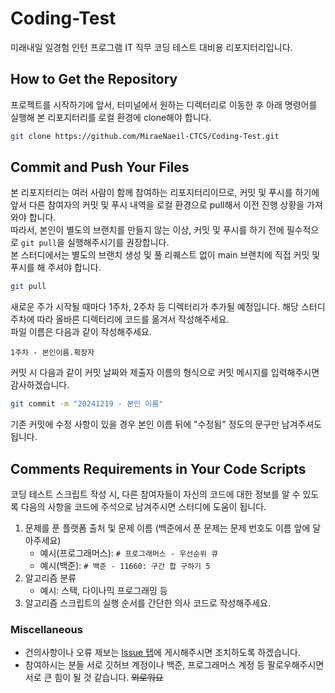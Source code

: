 # Coding-Test
미래내일 일경험 인턴 프로그램 IT 직무 코딩 테스트 대비용 리포지터리입니다.
## How to Get the Repository
프로젝트를 시작하기에 앞서, 터미널에서 원하는 디렉터리로 이동한 후 아래 명령어를 실행해 본 리포지터리를 로컬 환경에 clone해야 합니다.  
```Bash
git clone https://github.com/MiraeNaeil-CTCS/Coding-Test.git
```  
## Commit and Push Your Files
본 리포지터리는 여러 사람이 함께 참여하는 리포지터리이므로, 커밋 및 푸시를 하기에 앞서 다른 참여자의 커밋 및 푸시 내역을 로컬 환경으로 pull해서 이전 진행 상황을 가져와야 합니다.  
따라서, 본인이 별도의 브랜치를 만들지 않는 이상, 커밋 및 푸시를 하기 전에 필수적으로 `git pull`을 실행해주시기를 권장합니다.  
본 스터디에서는 별도의 브랜치 생성 및 풀 리퀘스트 없이 main 브랜치에 직접 커밋 및 푸시를 해 주셔야 합니다.
```Bash
git pull
```  
새로운 주가 시작될 때마다 1주차, 2주차 등 디렉터리가 추가될 예정입니다. 해당 스터디 주차에 따라 올바른 디렉터리에 코드를 옮겨서 작성해주세요.  
파일 이름은 다음과 같이 작성해주세요.  
```
1주차 - 본인이름.확장자
```  
커밋 시 다음과 같이 커밋 날짜와 제출자 이름의 형식으로 커밋 메시지를 입력해주시면 감사하겠습니다.  
```Bash
git commit -m "20241219 - 본인 이름"
```  
기존 커밋에 수정 사항이 있을 경우 본인 이름 뒤에 "수정됨" 정도의 문구만 남겨주셔도 됩니다.  
## Comments Requirements in Your Code Scripts
코딩 테스트 스크립트 작성 시, 다른 참여자들이 자신의 코드에 대한 정보를 알 수 있도록 다음의 사항을 코드에 주석으로 남겨주시면 스터디에 도움이 됩니다.  
1. 문제를 푼 플랫폼 출처 및 문제 이름 (백준에서 푼 문제는 문제 번호도 이름 앞에 달아주세요)
    - 예시(프로그래머스): `# 프로그래머스 - 우선순위 큐`
    - 예시(백준): `# 백준 - 11660: 구간 합 구하기 5`
2. 알고리즘 분류
    - 예시: 스택, 다이나믹 프로그래밍 등
3. 알고리즘 스크립트의 실행 순서를 간단한 의사 코드로 작성해주세요.
### Miscellaneous
- 건의사항이나 오류 제보는 [Issue 탭](https://github.com/MiraeNaeil-CTCS/Coding-Test/issues)에 게시해주시면 조치하도록 하겠습니다.
- 참여하시는 분들 서로 깃허브 계정이나 백준, 프로그래머스 계정 등 팔로우해주시면 서로 큰 힘이 될 것 같습니다. ~~외로워요~~
